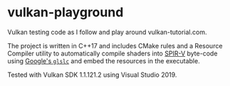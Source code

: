 # vulkan-playground

Vulkan testing code as I follow and play around vulkan-tutorial.com.

The project is written in C++17 and includes CMake rules and a Resource Compiler utility to automatically compile shaders into [SPIR-V](https://en.wikipedia.org/wiki/Standard_Portable_Intermediate_Representation) byte-code using [Google's `glslc`]([https://github.com/google/shaderc/tree/master/glslc](https://github.com/google/shaderc/tree/master/glslc)) and embed the resources in the executable.

Tested with Vulkan SDK 1.1.121.2 using Visual Studio 2019.
